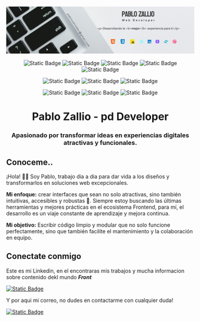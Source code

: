 


![Hola](assets/image-header.jpg)

<center>

![Static Badge](https://img.shields.io/badge/HTML-orange?style=for-the-badge&logo=HTML5&labelColor=black)
![Static Badge](https://img.shields.io/badge/CSS-%231C76B8?style=for-the-badge&logo=CSS&labelColor=black)
![Static Badge](https://img.shields.io/badge/javascript-%23FBD709?style=for-the-badge&logo=javascript&labelColor=black)
![Static Badge](https://img.shields.io/badge/React-%2381E0FF?style=for-the-badge&logo=react&labelColor=black)
![Static Badge](https://img.shields.io/badge/typescript-%23097ECE?style=for-the-badge&logo=typescript&labelColor=black)

![Static Badge](https://img.shields.io/badge/sass-pink?style=for-the-badge&logo=sass&labelColor=black)
![Static Badge](https://img.shields.io/badge/tailwind-%231FBEBA?style=for-the-badge&logo=tailwindcss&labelColor=black)
![Static Badge](https://img.shields.io/badge/bootstrap-%237E18F8?style=for-the-badge&logo=bootstrap&labelColor=black)



![Static Badge](https://img.shields.io/badge/github-black?style=for-the-badge&logo=github&labelColor=black)
![Static Badge](https://img.shields.io/badge/figma-%23F25425?style=for-the-badge&logo=figma&labelColor=black)
![Static Badge](https://img.shields.io/badge/Markdown-grey?style=for-the-badge&logo=markdown&labelColor=black)
</center>

<center> <h1>
Pablo Zallio - pd Developer 
</h1></center>
<!-- Newsletter sign-up form with success message -->
<center>
<h3> Apasionado por transformar ideas en experiencias digitales atractivas y funcionales. </h3>
</center>

## Conoceme..

 ¡Hola! 🙋‍♂️ Soy Pablo, trabajo dia a dia para dar vida a los diseños y transformarlos en soluciones web excepcionales. 
 
 **Mi enfoque:** crear interfaces que sean no solo atractivas, sino también intuitivas, accesibles y robustas 💪.
 Siempre estoy buscando las últimas herramientas y mejores prácticas en el ecosistema Frontend, para mí, el desarrollo es un viaje constante de aprendizaje y mejora continua.

**Mi objetivo:** Escribir código limpio y modular que no solo funcione perfectamente, sino que también facilite el mantenimiento y la colaboración en equipo.


## Conectate conmigo

Este es mi Linkedin, en el encontraras mis trabajos y mucha informacion sobre contenido dekl mundo ***Front***

<a href="https://www.linkedin.com/in/pablo-zallio-140b83278"><img alt="Static Badge" src="https://img.shields.io/badge/Linkedin-blue?style=for-the-badge">
</a>

Y por aqui mi correo, no dudes en contactarme con cualquier duda!

<a href="mailto:pablozalliodev@gmail.com"><img alt="Static Badge" src="https://img.shields.io/badge/correo-red?style=for-the-badge&labelColor=blue">
</a>











